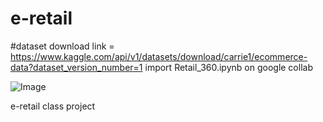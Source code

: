 # e-retail


#dataset download link = https://www.kaggle.com/api/v1/datasets/download/carrie1/ecommerce-data?dataset_version_number=1
import Retail_360.ipynb on google collab

![Image](https://github.com/user-attachments/assets/df67d010-f0af-4dfd-a9a3-c90d460a8008)

e-retail class project

